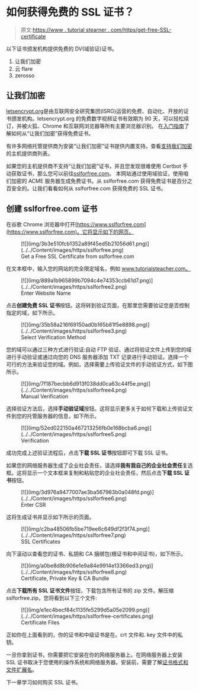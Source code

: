 # 如何获得免费的 SSL 证书？

> 原文:[https://www . tutorial stearner . com/https/get-free-SSL-certificate](https://www.tutorialsteacher.com/https/get-free-ssl-certificate)

以下证书颁发机构提供免费的 DV(域验证)证书。

1.  让我们加密
2.  云 flare
3.  zerosso

## 让我们加密

[letsencrypt.org](https://letsencrypt.org)是由互联网安全研究集团(ISRG)运营的免费、自动化、开放的证书颁发机构。letsencrypt.org 的免费数字视频证书有效期为 90 天，可以轻松续订，并被火狐、Chrome 和互联网浏览器等所有主要浏览器识别。 在[入门指南](https://letsencrypt.org/getting-started/)了解如何从“让我们加密”获得免费证书。

有许多网络托管提供商为安装“让我们加密”证书提供内置支持。查看[支持我们加密](https://community.letsencrypt.org/t/web-hosting-who-support-lets-encrypt/6920)的主机提供商列表。

如果您的主机提供商不支持“让我们加密”证书，并且您发现很难使用 Certbot 手动获取证书，那么您可以前往[sslforfree.com](https://www.sslforfree.com)。 本网站通过使用域验证，使用咱们加密的 ACME 服务器生成免费证书。从 sslforfree.com 获得免费证书是百分之百安全的。让我们看看如何从 sslforfree.com 获得免费的 SSL 证书。

## 创建 sslforfree.com 证书

在谷歌 Chrome 浏览器中打开[https://www.sslforfree.com](https://www.sslforfree.com)。它将显示如下的网页。

<figure>[![](img/3b3e510fcb1352a89f45ed5b21056d61.png)](../../Content/images/https/sslforfree.png) 

<figcaption>Get a Free SSL Certificate from sslforfree.com</figcaption>

</figure>

在文本框中，输入您的网站的完全限定域名，例如 www.tutorialsteacher.com。

<figure>[![](img/889a1b965899b7094c4e74353ccb61d7.png)](../../Content/images/https/sslforfree2.png) 

<figcaption>Enter Website Name</figcaption>

</figure>

点击**创建免费 SSL 证书**按钮。这将转到验证页面，在那里您需要验证您是否控制指定的域，如下所示。

<figure>[![](img/35b58a216f69150ad0b165b81f5e8898.png)](../../Content/images/https/sslforfree3.png) 

<figcaption>Select Verification Method</figcaption>

</figure>

您的域可以通过三种方式进行验证:自动 FTP 验证、通过将验证文件上传到您的域进行手动验证或通过向您的 DNS 服务器添加 TXT 记录进行手动验证。选择一个可行的方法来验证您的域。例如，选择需要上传验证文件的手动验证方式，如下图所示。

<figure>[![](img/7f187becbb6d913f038dd0ca63c44f5e.png)](../../Content/images/https/sslforfree4.png) 

<figcaption>Manual Verification</figcaption>

</figure>

选择验证方法后，选择**手动验证域**按钮。这将显示更多关于如何下载和上传验证文件到您的托管服务器的信息，如下所示。

<figure>[![](img/52ed022150a467213256fb0e168bcba6.png)](../../Content/images/https/sslforfree5.png) 

<figcaption>Verification</figcaption>

</figure>

成功完成上述验证流程后，点击**下载 SSL 证书**按钮即可下载 SSL 证书。

如果您的网络服务器生成了企业社会责任，请选择**我有我自己的企业社会责任**复选框。这将显示一个文本框来复制和粘贴您的企业社会责任，然后点击**下载 SSL 证书**按钮。

<figure>[![](img/3d976a9477007ae3ba567983b0a048fd.png)](../../Content/images/https/sslforfree6.png)

<figcaption>Enter CSR</figcaption>

</figure>

这将生成证书并显示如下所示的页面。

<figure>[![](img/c2ba48506fb5be719ee6c649df2f3f74.png)](../../Content/images/https/sslforfree7.png)

<figcaption>SSL Certificates</figcaption>

</figure>

向下滚动以查看您的证书、私钥和 CA 捆绑包(根证书和中间证书)，如下所示。

<figure>[![](img/a0be8d8b906e1e9a84e9914e13366ed3.png)](../../Content/images/https/sslforfree8.png) 

<figcaption>Certificate, Private Key & CA Bundle</figcaption>

</figure>

点击**下载所有 SSL 证书文件**按钮，下载包含所有证书的 zip 文件。解压缩 sslforfree.zip，您将看到以下三个文件:

<figure>[![](img/e1ec4becf84c1135fe5299d5a05e2099.png)](../../Content/images/https/sslforfree-certificates.png) 

<figcaption>Certificate Files</figcaption>

</figure>

正如你在上面看到的，你的证书和中级证书是在。crt 文件和. key 文件中的私钥。

一旦你拿到证书，你需要把它安装在你的网络服务器上。在网络服务器上安装 SSL 证书取决于您使用的操作系统和网络服务器。安装前，需要了解[证书格式和文件扩展名](/https/ssl-certificate-format)。

下一章学习如何购买 SSL 证书。